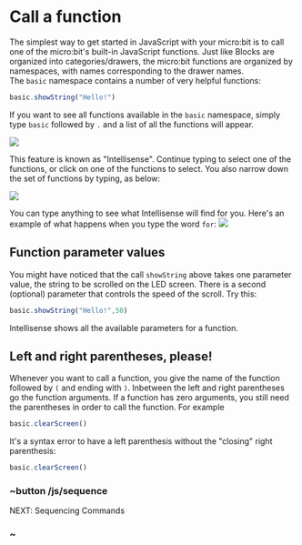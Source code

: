 # Call a function

The simplest way to get started in JavaScript with your micro:bit is to
call one of the micro:bit's built-in JavaScript functions. Just like Blocks
are organized into categories/drawers, the micro:bit functions are organized by
namespaces, with names corresponding to the drawer names.  
The `basic` namespace contains a number of very helpful functions:

```typescript
basic.showString("Hello!")
```

If you want to see all functions available in the `basic` namespace, simply type `basic`
followed by `.` and a list of all the functions will appear. 

![](/static/mb/js/basicFuns.png)

This feature is known as "Intellisense". Continue typing to select one of the functions, 
or click on one of the functions to select. You also narrow down the set of functions by typing, as below:

![](/static/mb/js/basicIntell.png)

You can type anything to see what Intellisense will find for you. Here's an example
of what happens when you type the word `for`:
![](/static/mb/js/forIntell.png)

## Function parameter values

You might have noticed that the call `showString` above takes one parameter value, 
the string to be scrolled on the LED screen. There is a second (optional)
parameter that controls the speed of the scroll. Try this:

```typescript
basic.showString("Hello!",50)
```

Intellisense shows all the available parameters for a function. 

## Left and right parentheses, please!

Whenever you want to call a function, you give the name of the function
followed by `(` and ending with `)`. Inbetween the left and right
parentheses go the function arguments.  If a function has zero arguments, you still
need the parentheses in order to call the function. For example

```typescript
basic.clearScreen()
```

It's a syntax error to have a left parenthesis without the "closing" right parenthesis:

```typescript
basic.clearScreen()
```

### ~button /js/sequence
NEXT: Sequencing Commands
### ~
